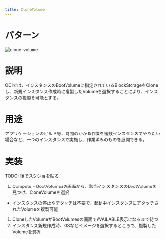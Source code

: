```yaml
---
title: CloneVolume
---
```

# パターン
![clone-volume]({{site.baseurl}}/assets/patterns/clone-volume.png)

# 説明
OCIでは、インスタンスのBootVolumeに指定されているBlockStorageをCloneし、新規インスタンス作成時に複製したVolumeを選択することにより、インスタンスの複製を可能とする。

# 用途
アプリケーションのビルド等、時間のかかる作業を複数インスタンスでやりたい場合など、一つのインスタンスで実施し、作業済みのものを展開できる。

# 実装
TODO: 後でスクショを貼る

1. Compute > BootVolumesの画面から、該当インスタンスのBootVolumeを見つけ、CloneVolumeを選択
  * インスタンスの停止やデタッチは不要で、起動中インスタンスにアタッチされたVolumeを複製可能
1. CloneしたVolumeがBootVolumesの画面でAVAILABLE表示になるまで待つ
1. インスタンス新規作成時、OSなどイメージを選択するところで、複製したVolumeを選択
